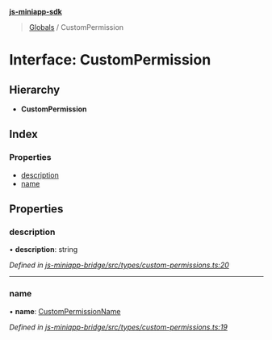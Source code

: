 **[js-miniapp-sdk](../README.md)**

> [Globals](../README.md) / CustomPermission

# Interface: CustomPermission

## Hierarchy

* **CustomPermission**

## Index

### Properties

* [description](custompermission.md#description)
* [name](custompermission.md#name)

## Properties

### description

•  **description**: string

*Defined in [js-miniapp-bridge/src/types/custom-permissions.ts:20](https://github.com/rakutentech/js-miniapp/blob/f59f350/js-miniapp-bridge/src/types/custom-permissions.ts#L20)*

___

### name

•  **name**: [CustomPermissionName](../enums/custompermissionname.md)

*Defined in [js-miniapp-bridge/src/types/custom-permissions.ts:19](https://github.com/rakutentech/js-miniapp/blob/f59f350/js-miniapp-bridge/src/types/custom-permissions.ts#L19)*
